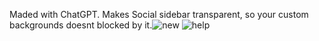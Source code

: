 Maded with ChatGPT. Makes Social sidebar transparent, so your custom backgrounds doesnt blocked by it.![new](https://github.com/user-attachments/assets/ade51d26-9767-433f-8adf-bcbdc46b99eb)
![help](https://github.com/user-attachments/assets/e7ae5be5-d444-42a1-a4da-66362687c761)
